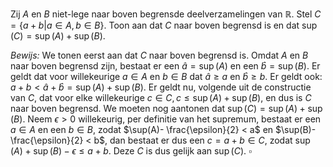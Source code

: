 Zij $A$ en $B$ niet-lege naar boven begrensde deelverzamelingen van $\mathbb{R}$. Stel $C = \{a+b|a \in A, b \in B\}$. Toon aan dat $C$ naar boven begrensd is en dat $\sup(C)= \sup(A)+\sup(B)$.

*Bewijs:*
We tonen eerst aan dat $C$ naar boven begrensd is.
Omdat $A$ en $B$ naar boven begrensd zijn, bestaat er een $\hat{a} = \sup(A)$ en een $\hat{b} = \sup(B)$. Er geldt dat voor willekeurige $a \in A$ en $b \in B$ dat $\hat{a}\geq a$ en $\hat{b} \geq b$. Er geldt ook: $a+b< \hat{a}+\hat{b} = \sup(A)+\sup(B)$. Er geldt nu, volgende uit de constructie van $C$, dat voor elke willekeurige $c \in C, c \leq \sup(A) + \sup(B)$, en dus is $C$ naar boven begrensd.
We moeten nog aantonen dat $\sup(C) = \sup(A)+\sup(B)$.
Neem $\epsilon > 0$ willekeurig, per definitie van het supremum, bestaat er een $a \in A$ en een $b \in B$, zodat $\sup(A)- \frac{\epsilon}{2} < a$ en $\sup(B)- \frac{\epsilon}{2} < b$, dan bestaat er dus een $c = a+b \in C$, zodat $\sup(A)+\sup(B)- \epsilon \leq a+b$. Deze $C$ is dus gelijk aan $\sup(C)$.
$\square$
